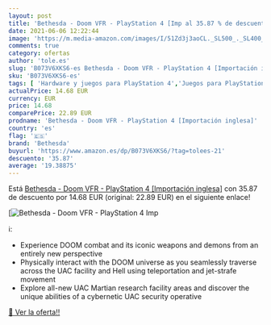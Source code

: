 ```yaml
---
layout: post
title: 'Bethesda - Doom VFR - PlayStation 4 [Imp al 35.87 % de descuento'
date: 2021-06-06 12:22:44
image: 'https://m.media-amazon.com/images/I/51Zd3j3aoCL._SL500_._SL400_.jpg'
comments: true
category: ofertas
author: 'tole.es'
slug: 'B073V6XKS6-es Bethesda - Doom VFR - PlayStation 4 [Importación inglesa]'
sku: 'B073V6XKS6-es'
tags: [ 'Hardware y juegos para PlayStation 4','Juegos para PlayStation 4','Videojuegos','bethesda','playstation', ]
actualPrice: 14.68 EUR
currency: EUR
price: 14.68
comparePrice: 22.89 EUR
prodname: 'Bethesda - Doom VFR - PlayStation 4 [Importación inglesa]'
country: 'es'
flag: '🇪🇸'
brand: 'Bethesda'
buyurl: 'https://www.amazon.es/dp/B073V6XKS6/?tag=tolees-21'
descuento: '35.87'
average: '19.38875'
---
```


Está [Bethesda - Doom VFR - PlayStation 4 [Importación inglesa]](https://www.amazon.es/dp/B073V6XKS6/?tag=tolees-21) con 35.87 de descuento por 14.68 EUR (original: 22.89 EUR) en el siguiente enlace!

[![Bethesda - Doom VFR - PlayStation 4 [Imp](https://m.media-amazon.com/images/I/51Zd3j3aoCL._SL500_._SL400_.jpg)](https://www.amazon.es/dp/B073V6XKS6/?tag=tolees-21)

ℹ️:

- Experience DOOM combat and its iconic weapons and demons from an entirely new perspective
- Physically interact with the DOOM universe as you seamlessly traverse across the UAC facility and Hell using teleportation and jet-strafe movement
- Explore all-new UAC Martian research facility areas and discover the unique abilities of a cybernetic UAC security operative

[🛒 Ver la oferta!!](https://www.amazon.es/dp/B073V6XKS6/?tag=tolees-21)

